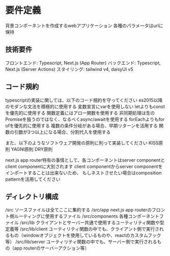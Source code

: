 # 要件定義

背景コンポーネントを作成するwebアプリケーション
各種のパラメータはurlに保持

## 技術要件

フロントエンド: Typescript, Next.js (App Router)
バックエンド: Typescript, Next.js (Server Actions)
スタイリング: tailwind v4, daisyUI v5

## コード規約

typescriptの実装に関しては、以下のコード規約を守ってください
es2015以降のモダンな文法を積極的に使用する
変数宣言にvarを使用しない
letよりもconstを優先的に使用する
関数定義にはアロー関数を使用する
非同期処理は生のPromiseを扱うのではなく、なるべくasync/awaitを使用する
forEachよりもfor ofを優先的に使用する
複数の条件分岐がある場合、早期リターンを活用する
関数の引数が3つ以上になる場合、分割代入を使用する

また、以下のようなソフトウェア開発の原則に則って実装してください
KISS原則
YAGNI原則
DRY原則

next.js app router特有の事情として、各コンポーネントはserver componentとclient componentに大別されます
client componentからserver componentをインポートすることは出来ないため、
もしネストさせたい場合はcomposition patternを活用してください

## ディレクトリ構成
/src               ソースファイルは全てここに集約する
/src/app           next.js app routerのフロント側ルーティングに使用するファイル
/src/components    各種コンポーネントファイル
/src/lib           クライアントとサーバー共通で使用するユーティリティ関数や型定義等
/src/lib/client    ユーティリティ関数の中でも、クライアント側で実行されるもの（windowオブジェクトを使用しているものや、reactのカスタムフック等）
/src/lib/server    ユーティリティ関数の中でも、サーバー側で実行されるもの（app routerのサーバーアクション等）
